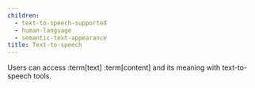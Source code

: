 ```yaml
---
children:
  - text-to-speech-supported
  - human-language
  - semantic-text-appearance
title: Text-to-speech
---
```


Users can access :term[text] :term[content] and its meaning with text-to-speech tools.
